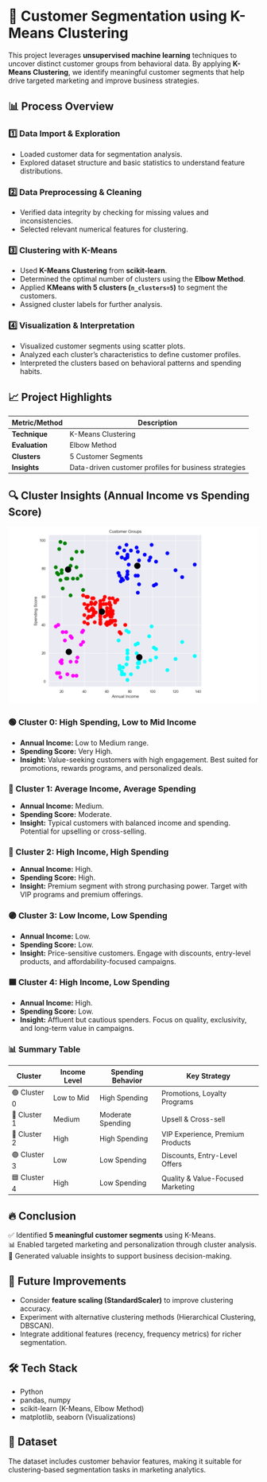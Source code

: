 # 📝 Customer Segmentation using K-Means Clustering

This project leverages **unsupervised machine learning** techniques to uncover distinct customer groups from behavioral data. By applying **K-Means Clustering**, we identify meaningful customer segments that help drive targeted marketing and improve business strategies.

## 📊 Process Overview

### 1️⃣ Data Import & Exploration
- Loaded customer data for segmentation analysis.
- Explored dataset structure and basic statistics to understand feature distributions.

### 2️⃣ Data Preprocessing & Cleaning
- Verified data integrity by checking for missing values and inconsistencies.
- Selected relevant numerical features for clustering.

### 3️⃣ Clustering with K-Means
- Used **K-Means Clustering** from **scikit-learn**.
- Determined the optimal number of clusters using the **Elbow Method**.
- Applied **KMeans with 5 clusters (`n_clusters=5`)** to segment the customers.
- Assigned cluster labels for further analysis.

### 4️⃣ Visualization & Interpretation
- Visualized customer segments using scatter plots.
- Analyzed each cluster’s characteristics to define customer profiles.
- Interpreted the clusters based on behavioral patterns and spending habits.

## 📈 Project Highlights

| Metric/Method | Description |
|---------------|-------------|
| **Technique** | K-Means Clustering |
| **Evaluation**| Elbow Method |
| **Clusters**  | 5 Customer Segments |
| **Insights**  | Data-driven customer profiles for business strategies |

## 🔍 Cluster Insights (Annual Income vs Spending Score)

![Customer Groups Plot](CustomerSegmentation.png)

### 🟢 Cluster 0: High Spending, Low to Mid Income
- **Annual Income:** Low to Medium range.
- **Spending Score:** Very High.
- **Insight:** Value-seeking customers with high engagement. Best suited for promotions, rewards programs, and personalized deals.

### 🔴 Cluster 1: Average Income, Average Spending
- **Annual Income:** Medium.
- **Spending Score:** Moderate.
- **Insight:** Typical customers with balanced income and spending. Potential for upselling or cross-selling.

### 🔵 Cluster 2: High Income, High Spending
- **Annual Income:** High.
- **Spending Score:** High.
- **Insight:** Premium segment with strong purchasing power. Target with VIP programs and premium offerings.

### 🟣 Cluster 3: Low Income, Low Spending
- **Annual Income:** Low.
- **Spending Score:** Low.
- **Insight:** Price-sensitive customers. Engage with discounts, entry-level products, and affordability-focused campaigns.

### 🟦 Cluster 4: High Income, Low Spending
- **Annual Income:** High.
- **Spending Score:** Low.
- **Insight:** Affluent but cautious spenders. Focus on quality, exclusivity, and long-term value in campaigns.

### 📊 Summary Table

| Cluster | Income Level | Spending Behavior | Key Strategy |
|----------|--------------|-------------------|--------------|
| 🟢 Cluster 0 | Low to Mid | High Spending | Promotions, Loyalty Programs |
| 🔴 Cluster 1 | Medium | Moderate Spending | Upsell & Cross-sell |
| 🔵 Cluster 2 | High | High Spending | VIP Experience, Premium Products |
| 🟣 Cluster 3 | Low | Low Spending | Discounts, Entry-Level Offers |
| 🟦 Cluster 4 | High | Low Spending | Quality & Value-Focused Marketing |

## 🔥 Conclusion

✅ Identified **5 meaningful customer segments** using K-Means.  
📊 Enabled targeted marketing and personalization through cluster analysis.  
🧠 Generated valuable insights to support business decision-making.

## 🚧 Future Improvements

- Consider **feature scaling (StandardScaler)** to improve clustering accuracy.
- Experiment with alternative clustering methods (Hierarchical Clustering, DBSCAN).
- Integrate additional features (recency, frequency metrics) for richer segmentation.

## 🛠️ Tech Stack

- Python
- pandas, numpy
- scikit-learn (K-Means, Elbow Method)
- matplotlib, seaborn (Visualizations)

## 📁 Dataset

The dataset includes customer behavior features, making it suitable for clustering-based segmentation tasks in marketing analytics.
